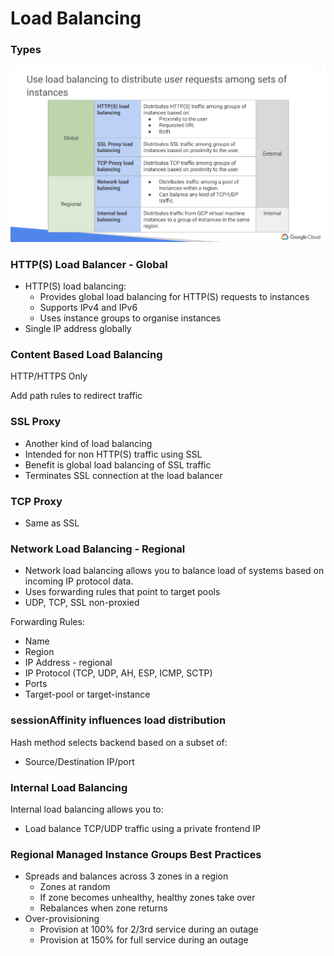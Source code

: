 # Load Balancing

### Types

![](../.gitbook/assets/image%20%285%29.png)

### HTTP\(S\) Load Balancer - Global

* HTTP\(S\) load balancing:
  * Provides global load balancing for HTTP\(S\) requests to instances
  * Supports IPv4 and IPv6
  * Uses instance groups to organise instances
* Single IP address globally

### Content Based Load Balancing

HTTP/HTTPS Only

Add path rules to redirect traffic

### SSL Proxy

* Another kind of load balancing
* Intended for non HTTP\(S\) traffic using SSL
* Benefit is global load balancing of SSL traffic
* Terminates SSL connection at the load balancer

### TCP Proxy

* Same as SSL

### Network Load Balancing - Regional

* Network load balancing allows you to balance load of systems based on incoming IP protocol data.
* Uses forwarding rules that point to target pools
* UDP, TCP, SSL non-proxied

Forwarding Rules:

* Name
* Region
* IP Address - regional
* IP Protocol \(TCP, UDP, AH, ESP, ICMP, SCTP\)
* Ports
* Target-pool or target-instance

### sessionAffinity influences load distribution

Hash method selects backend based on a subset of:

* Source/Destination IP/port

### Internal Load Balancing

Internal load balancing allows you to:

* Load balance TCP/UDP traffic using a private frontend IP

### Regional Managed Instance Groups Best Practices

* Spreads and balances across 3 zones in a region
  * Zones at random
  * If zone becomes unhealthy, healthy zones take over
  * Rebalances when zone returns
* Over-provisioning
  * Provision at 100% for 2/3rd service during an outage
  * Provision at 150% for full service during an outage
































